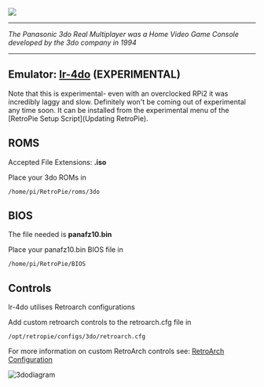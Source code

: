 ![](http://vignette3.wikia.nocookie.net/retroconsoles/images/7/74/R.E.A.L_3DO_Interactive_Multiplayer_logo.png/revision/latest?cb=20130607161233)
***
_The Panasonic 3do Real Multiplayer was a Home Video Game Console developed by the 3do company in 1994_

***
## Emulator: [lr-4do](https://github.com/libretro/4do-libretro) (EXPERIMENTAL)

Note that this is experimental- even with an overclocked RPi2 it was incredibly laggy and slow. Definitely won't be coming out of experimental any time soon. It can be installed from the experimental menu of the [RetroPie Setup Script](Updating RetroPie).

## ROMS
Accepted File Extensions: **.iso**

Place your 3do ROMs in
```
/home/pi/RetroPie/roms/3do
```
## BIOS

The file needed is **panafz10.bin**

Place your panafz10.bin BIOS file in
```
/home/pi/RetroPie/BIOS
```
## Controls

lr-4do utilises Retroarch configurations

Add custom retroarch controls to the retroarch.cfg file in
```shell
/opt/retropie/configs/3do/retroarch.cfg
```
For more information on custom RetroArch controls see: [RetroArch Configuration](https://github.com/petrockblog/RetroPie-Setup/wiki/RetroArch-Configuration)

![3dodiagram](https://cloud.githubusercontent.com/assets/10035308/8237801/0ae4d6fc-15af-11e5-803f-8ba408d48362.png)